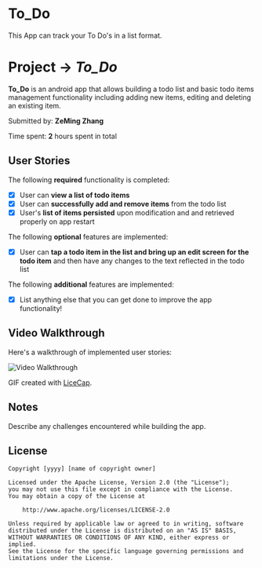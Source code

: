 # To_Do
This App can track your To Do's in a list format. 

# Project -> *To_Do*

**To_Do** is an android app that allows building a todo list and basic todo items management functionality including adding new items, editing and deleting an existing item.

Submitted by: **ZeMing Zhang**

Time spent: **2** hours spent in total

## User Stories

The following **required** functionality is completed:

* [x] User can **view a list of todo items**
* [x] User can **successfully add and remove items** from the todo list
* [x] User's **list of items persisted** upon modification and and retrieved properly on app restart

The following **optional** features are implemented:

* [x] User can **tap a todo item in the list and bring up an edit screen for the todo item** and then have any changes to the text reflected in the todo list

The following **additional** features are implemented:

* [x] List anything else that you can get done to improve the app functionality!

## Video Walkthrough

Here's a walkthrough of implemented user stories:

<img src='ezgif.com-gif-maker.gif' title='Video Walkthrough' width='' alt='Video Walkthrough' width="100"/>

GIF created with [LiceCap](http://www.cockos.com/licecap/).

## Notes

Describe any challenges encountered while building the app.

## License

    Copyright [yyyy] [name of copyright owner]

    Licensed under the Apache License, Version 2.0 (the "License");
    you may not use this file except in compliance with the License.
    You may obtain a copy of the License at

        http://www.apache.org/licenses/LICENSE-2.0

    Unless required by applicable law or agreed to in writing, software
    distributed under the License is distributed on an "AS IS" BASIS,
    WITHOUT WARRANTIES OR CONDITIONS OF ANY KIND, either express or implied.
    See the License for the specific language governing permissions and
    limitations under the License.
